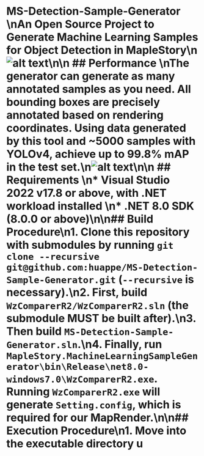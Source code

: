 # MS-Detection-Sample-Generator \nAn Open Source Project to Generate Machine Learning Samples for Object Detection in MapleStory\n![alt text](https://github.com/huappe/MS-Detection-Sample-Generator/blob/main/pictures/result.png)\n\n ## Performance \nThe generator can generate as many annotated samples as you need. All bounding boxes are precisely annotated based on rendering coordinates. Using data generated by this tool and ~5000 samples with YOLOv4, achieve up to 99.8% mAP in the test set.\n![alt text](https://github.com/huappe/MS-Detection-Sample-Generator/blob/main/pictures/chart_yolov4-custom.png)\n\n ## Requirements \n* Visual Studio 2022 v17.8 or above, with .NET workload installed \n* .NET 8.0 SDK (8.0.0 or above)\n\n## Build Procedure\n1. Clone this repository with submodules by running `git clone --recursive git@github.com:huappe/MS-Detection-Sample-Generator.git` (`--recursive` is necessary).\n2. First, build `WzComparerR2/WzComparerR2.sln` (the submodule MUST be built after).\n3. Then build `MS-Detection-Sample-Generator.sln`.\n4. Finally, run `MapleStory.MachineLearningSampleGenerator\bin\Release\net8.0-windows7.0\WzComparerR2.exe`. Running `WzComparerR2.exe` will generate `Setting.config`, which is required for our MapRender.\n\n## Execution Procedure\n1. Move into the executable directory u